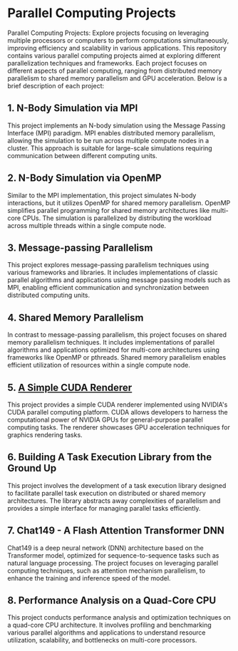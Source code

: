 # Parallel Computing Projects
Parallel Computing Projects: Explore projects focusing on leveraging multiple processors or computers to perform computations simultaneously, improving efficiency and scalability in various applications.
This repository contains various parallel computing projects aimed at exploring different parallelization techniques and frameworks. Each project focuses on different aspects of parallel computing, ranging from distributed memory parallelism to shared memory parallelism and GPU acceleration. Below is a brief description of each project:

## 1. N-Body Simulation via MPI
This project implements an N-body simulation using the Message Passing Interface (MPI) paradigm. MPI enables distributed memory parallelism, allowing the simulation to be run across multiple compute nodes in a cluster. This approach is suitable for large-scale simulations requiring communication between different computing units.

## 2. N-Body Simulation via OpenMP
Similar to the MPI implementation, this project simulates N-body interactions, but it utilizes OpenMP for shared memory parallelism. OpenMP simplifies parallel programming for shared memory architectures like multi-core CPUs. The simulation is parallelized by distributing the workload across multiple threads within a single compute node.

## 3. Message-passing Parallelism
This project explores message-passing parallelism techniques using various frameworks and libraries. It includes implementations of classic parallel algorithms and applications using message passing models such as MPI, enabling efficient communication and synchronization between distributed computing units.

## 4. Shared Memory Parallelism
In contrast to message-passing parallelism, this project focuses on shared memory parallelism techniques. It includes implementations of parallel algorithms and applications optimized for multi-core architectures using frameworks like OpenMP or pthreads. Shared memory parallelism enables efficient utilization of resources within a single compute node.

## 5. [A Simple CUDA Renderer](https://github.com/EthanCornell/CUDA-Renderer)
This project provides a simple CUDA renderer implemented using NVIDIA's CUDA parallel computing platform. CUDA allows developers to harness the computational power of NVIDIA GPUs for general-purpose parallel computing tasks. The renderer showcases GPU acceleration techniques for graphics rendering tasks.

## 6. Building A Task Execution Library from the Ground Up
This project involves the development of a task execution library designed to facilitate parallel task execution on distributed or shared memory architectures. The library abstracts away complexities of parallelism and provides a simple interface for managing parallel tasks efficiently.

## 7. Chat149 - A Flash Attention Transformer DNN
Chat149 is a deep neural network (DNN) architecture based on the Transformer model, optimized for sequence-to-sequence tasks such as natural language processing. The project focuses on leveraging parallel computing techniques, such as attention mechanism parallelism, to enhance the training and inference speed of the model.

## 8. Performance Analysis on a Quad-Core CPU
This project conducts performance analysis and optimization techniques on a quad-core CPU architecture. It involves profiling and benchmarking various parallel algorithms and applications to understand resource utilization, scalability, and bottlenecks on multi-core processors.


